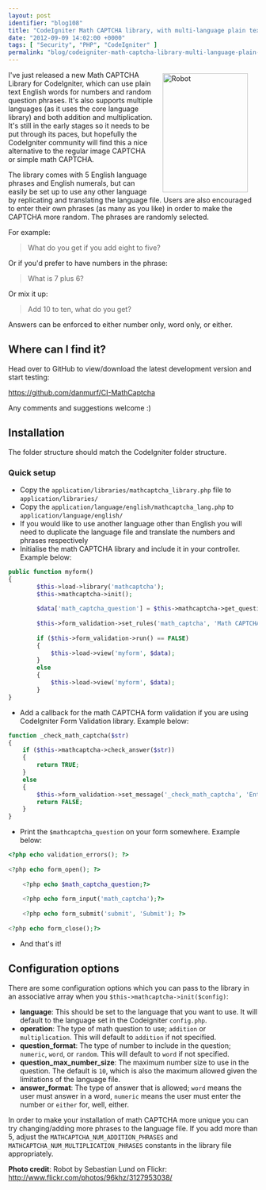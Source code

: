 ```yaml
---
layout: post
identifier: "blog108"
title: "CodeIgniter Math CAPTCHA library, with multi-language plain text questions"
date: "2012-09-09 14:02:00 +0000"
tags: [ "Security", "PHP", "CodeIgniter" ]
permalink: "blog/codeigniter-math-captcha-library-multi-language-plain-text-questions"
---
```

<a href="http://www.flickr.com/photos/96khz/3127953038/" title="Robot by Sebastianlund, on Flickr"><img src="http://farm4.staticflickr.com/3085/3127953038_e8484f17b8_m.jpg" style="height:240px; width:172px; float:right; margin:5px 20px;" alt="Robot"></a>

I've just released a new Math CAPTCHA Library for CodeIgniter, which can use plain text English words for numbers and random question phrases. It's also supports multiple languages (as it uses the core language library) and both addition and multiplication. It's still in the early stages so it needs to be put through its paces, but hopefully the CodeIgniter community will find this a nice alternative to the regular image CAPTCHA or simple math CAPTCHA.

The library comes with 5 English language phrases and English numerals, but can easily be set up to use any other language by replicating and translating the language file. Users are also encouraged to enter their own phrases (as many as you like) in order to make the CAPTCHA more random. The phrases are randomly selected. 

For example:

> What do you get if you add eight to five?

Or if you'd prefer to have numbers in the phrase:

> What is 7 plus 6?

Or mix it up:

>  Add 10 to ten, what do you get?

Answers can be enforced to either number only, word only, or either.

## Where can I find it?

Head over to GitHub to view/download the latest development version and start testing: 

<https://github.com/danmurf/CI-MathCaptcha>

Any comments and suggestions welcome :)

## Installation

The folder structure should match the CodeIgniter folder structure.

### Quick setup

*   Copy the `application/libraries/mathcaptcha_library.php` file to `application/libraries/`
*   Copy the `application/language/english/mathcaptcha_lang.php` to `application/language/english/`
*   If you would like to use another language other than English you will need to duplicate the language file and translate the numbers and phrases respectively
*   Initialise the math CAPTCHA library and include it in your controller. Example below:

```php
public function myform()
{
        $this->load->library('mathcaptcha');
        $this->mathcaptcha->init();
            
        $data['math_captcha_question'] = $this->mathcaptcha->get_question();
            
        $this->form_validation->set_rules('math_captcha', 'Math CAPTCHA', 'required|callback__check_math_captcha');
            
        if ($this->form_validation->run() == FALSE)
        {
            $this->load->view('myform', $data);
        }
        else
        {
            $this->load->view('myform', $data);
        }
}
```

*   Add a callback for the math CAPTCHA form validation if you are using CodeIgniter Form Validation library. Example below:

```php   
function _check_math_captcha($str)
{
    if ($this->mathcaptcha->check_answer($str))
    {
        return TRUE;
    }
    else
    {
        $this->form_validation->set_message('_check_math_captcha', 'Enter a valid math captcha response.');
        return FALSE;
    }
}
```

*   Print the `$mathcaptcha_question` on your form somewhere. Example below:

```php
<?php echo validation_errors(); ?>
  
<?php echo form_open(); ?>
  
    <?php echo $math_captcha_question;?>
    
    <?php echo form_input('math_captcha');?>
    
    <?php echo form_submit('submit', 'Submit'); ?>
    
<?php echo form_close();?>
```

*   And that's it!

## Configuration options

There are some configuration options which you can pass to the library in an associative array when you `$this->mathcaptcha->init($config)`:

*   **language**: This should be set to the language that you want to use. It will default to the language set in the Codeigniter `config.php`.
*   **operation**: The type of math question to use; `addition` or `multiplication`. This will default to `addition` if not specified.
*   **question_format**: The type of number to include in the question; `numeric`, `word`, or `random`. This will default to `word` if not specified.
*   **question_max_number_size**: The maximum number size to use in the question. The default is `10`, which is also the maximum allowed given the limitations of the language file.
*   **answer_format**: The type of answer that is allowed; `word` means the user must answer in a word, `numeric` means the user must enter the number or `either` for, well, either.

In order to make your installation of math CAPTCHA more unique you can try changing/adding more phrases to the language file. If you add more than 5, adjust the `MATHCAPTCHA_NUM_ADDITION_PHRASES` and `MATHCAPTCHA_NUM_MULTIPLICATION_PHRASES` constants in the library file appropriately.

**Photo credit**: Robot by Sebastian Lund on Flickr: <http://www.flickr.com/photos/96khz/3127953038/>